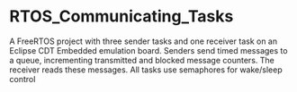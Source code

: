 # RTOS_Communicating_Tasks
A FreeRTOS project with three sender tasks and one receiver task on an Eclipse CDT Embedded emulation board. Senders send timed messages to a queue, incrementing transmitted and blocked message counters. The receiver reads these messages. All tasks use semaphores for wake/sleep control
